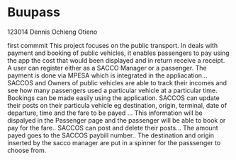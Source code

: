 # Buupass

123014 Dennis Ochieng Otieno

first commmit
This project focuses on the public transport. In deals with payment and booking of public vehicles, it enables passengers to pay using the app the cost that would been displayed and 
in return receive a receipt. A user can register either as a SACCO Manager or a passenger. 
The payment is done via MPESA which is integrated in the appliacation... SACCOS and Owners of public vehicles are able to track their incomes and see how many passengers used a particular vehicle at a particular time.
Bookings can be made easily using the application. SACCOS can update their posts on their particula vehicle eg destination, origin, terminal, date of departure, time and the fare to be payed ... This information will be dispalyed in the Passenger page and the passenger will be able to book or pay for the fare.. SACCOS can post and delete their posts... The amount payed goes to the SACCOS paybill number.. The destination and origin inserted by the sacco manager are put in a spinner for the passsenger to choose from.
